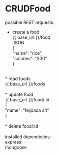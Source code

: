 # CRUDFood

possible REST requests:

* create a food <br/>
{{ base_url  }}/food <br/>
JSON <br/>
{ <br/>
  "name": "rice", <br/>
  "calories": "200" <br/>
} <br/>
<br/>
* read foods <br/>
{{ base_url  }}/foods<br/>
<br/>
* update food<br/>
{{ base_url  }}/food/:id<br/>
{<br/>
	"name": "feijoada alt" <br/>
}<br/>
<br/>
* delete food/:id<br/>
<br/>
installed dependecies: <br/>
express <br/>
mongoose
